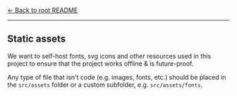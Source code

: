 [← Back to root README](?path=/&version=GBmain&anchor=learn-more)

---

## Static assets

We want to self-host fonts, svg icons and other resources used in this project to ensure that the project works offline & is future-proof.

Any type of file that isn't code (e.g. images, fonts, etc.) should be placed in the `src/assets` folder or a custom subfolder, e.g. `src/assets/fonts`.
